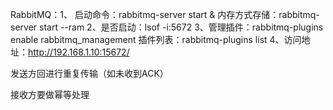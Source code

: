 RabbitMQ：1、 启动命令：rabbitmq-server start &
    内存方式存储：rabbitmq-server start --ram
2、是否启动：lsof -i:5672
3、管理插件：rabbitmq-plugins enable rabbitmq_management
    插件列表：rabbitmq-plugins list
4、访问地址：http://192.168.1.10:15672/

发送方回进行重复传输（如未收到ACK）

接收方要做幂等处理